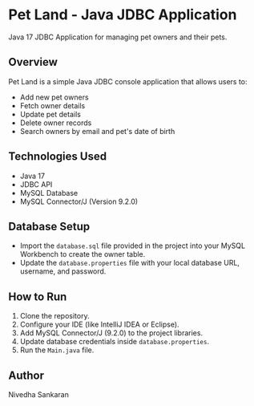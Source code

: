 # Pet Land - Java JDBC Application
Java 17 JDBC Application for managing pet owners and their pets.

## Overview
Pet Land is a simple Java JDBC console application that allows users to:
- Add new pet owners
- Fetch owner details
- Update pet details
- Delete owner records
- Search owners by email and pet's date of birth

## Technologies Used
- Java 17
- JDBC API
- MySQL Database
- MySQL Connector/J (Version 9.2.0)

## Database Setup
- Import the `database.sql` file provided in the project into your MySQL Workbench to create the owner table.
- Update the `database.properties` file with your local database URL, username, and password.

## How to Run
1. Clone the repository.
2. Configure your IDE (like IntelliJ IDEA or Eclipse).
3. Add MySQL Connector/J (9.2.0) to the project libraries.
4. Update database credentials inside `database.properties`.
5. Run the `Main.java` file.

## Author
Nivedha Sankaran
